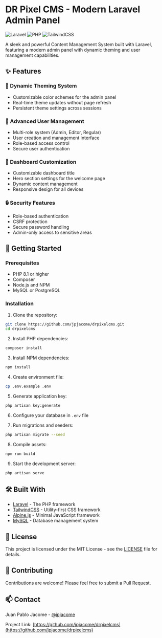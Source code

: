 # DR Pixel CMS - Modern Laravel Admin Panel

![Laravel](https://img.shields.io/badge/laravel-%23FF2D20.svg?style=for-the-badge&logo=laravel&logoColor=white)
![PHP](https://img.shields.io/badge/php-%23777BB4.svg?style=for-the-badge&logo=php&logoColor=white)
![TailwindCSS](https://img.shields.io/badge/tailwindcss-%2338B2AC.svg?style=for-the-badge&logo=tailwind-css&logoColor=white)

A sleek and powerful Content Management System built with Laravel, featuring a modern admin panel with dynamic theming and user management capabilities.

## ✨ Features

### 🎨 Dynamic Theming System
- Customizable color schemes for the admin panel
- Real-time theme updates without page refresh
- Persistent theme settings across sessions

### 👥 Advanced User Management
- Multi-role system (Admin, Editor, Regular)
- User creation and management interface
- Role-based access control
- Secure user authentication

### 🎯 Dashboard Customization
- Customizable dashboard title
- Hero section settings for the welcome page
- Dynamic content management
- Responsive design for all devices

### 🔒 Security Features
- Role-based authentication
- CSRF protection
- Secure password handling
- Admin-only access to sensitive areas

## 🚀 Getting Started

### Prerequisites
- PHP 8.1 or higher
- Composer
- Node.js and NPM
- MySQL or PostgreSQL

### Installation

1. Clone the repository:
```bash
git clone https://github.com/jpjacome/drpixelcms.git
cd drpixelcms
```

2. Install PHP dependencies:
```bash
composer install
```

3. Install NPM dependencies:
```bash
npm install
```

4. Create environment file:
```bash
cp .env.example .env
```

5. Generate application key:
```bash
php artisan key:generate
```

6. Configure your database in `.env` file

7. Run migrations and seeders:
```bash
php artisan migrate --seed
```

8. Compile assets:
```bash
npm run build
```

9. Start the development server:
```bash
php artisan serve
```

## 🛠️ Built With

- [Laravel](https://laravel.com) - The PHP framework
- [TailwindCSS](https://tailwindcss.com) - Utility-first CSS framework
- [Alpine.js](https://alpinejs.dev) - Minimal JavaScript framework
- [MySQL](https://www.mysql.com) - Database management system

## 📝 License

This project is licensed under the MIT License - see the [LICENSE](LICENSE) file for details.

## 👏 Contributing

Contributions are welcome! Please feel free to submit a Pull Request.

## 📫 Contact

Juan Pablo Jacome - [@jpjacome](https://github.com/jpjacome)

Project Link: [https://github.com/jpjacome/drpixelcms](https://github.com/jpjacome/drpixelcms)
